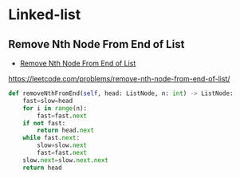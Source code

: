 # Linked-list

## Remove Nth Node From End of List

+ [Remove Nth Node From End of List](#remove-nth-node-from-end-of-list)

https://leetcode.com/problems/remove-nth-node-from-end-of-list/

``` python
def removeNthFromEnd(self, head: ListNode, n: int) -> ListNode:
    fast=slow=head
    for i in range(n):
        fast=fast.next
    if not fast:
        return head.next
    while fast.next:
        slow=slow.next
        fast=fast.next
    slow.next=slow.next.next
    return head
```